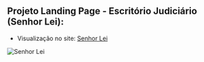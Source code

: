 ## Projeto Landing Page - Escritório Judiciário (Senhor Lei):

 - Visualização no site: [Senhor Lei](https://9brunodox.github.io/Senhor-Lei/)

![Senhor Lei](https://media.discordapp.net/attachments/765723184745414667/1184631877265535127/image.png?ex=658cad68&is=657a3868&hm=46552eb299bf09824c8d42f56c36c6acbcc30340aa27fa8184a7ad73c34153d4&=&format=webp&quality=lossless&width=1355&height=671)

